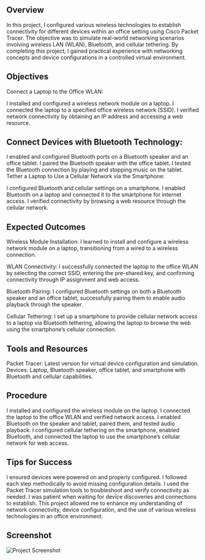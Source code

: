 Overview
-

In this project, I configured various wireless technologies to establish connectivity for different devices within an office setting using Cisco Packet Tracer. The objective was to simulate real-world networking scenarios involving wireless LAN (WLAN), Bluetooth, and cellular tethering. By completing this project, I gained practical experience with networking concepts and device configurations in a controlled virtual environment.

Objectives
-

Connect a Laptop to the Office WLAN:

I installed and configured a wireless network module on a laptop.
I connected the laptop to a specified office wireless network (SSID).
I verified network connectivity by obtaining an IP address and accessing a web resource.

Connect Devices with Bluetooth Technology:
-

I enabled and configured Bluetooth ports on a Bluetooth speaker and an office tablet.
I paired the Bluetooth speaker with the office tablet.
I tested the Bluetooth connection by playing and stopping music on the tablet.
Tether a Laptop to Use a Cellular Network via the Smartphone:

I configured Bluetooth and cellular settings on a smartphone.
I enabled Bluetooth on a laptop and connected it to the smartphone for internet access.
I verified connectivity by browsing a web resource through the cellular network.

Expected Outcomes
-

Wireless Module Installation:
I learned to install and configure a wireless network module on a laptop, transitioning from a wired to a wireless connection.

WLAN Connectivity:
I successfully connected the laptop to the office WLAN by selecting the correct SSID, entering the pre-shared key, and confirming connectivity through IP assignment and web access.

Bluetooth Pairing:
I configured Bluetooth settings on both a Bluetooth speaker and an office tablet, successfully pairing them to enable audio playback through the speaker.

Cellular Tethering:
I set up a smartphone to provide cellular network access to a laptop via Bluetooth tethering, allowing the laptop to browse the web using the smartphone’s cellular connection.

Tools and Resources
-

Packet Tracer: Latest version for virtual device configuration and simulation.
Devices: Laptop, Bluetooth speaker, office tablet, and smartphone with Bluetooth and cellular capabilities.

Procedure
-
I installed and configured the wireless module on the laptop.
I connected the laptop to the office WLAN and verified network access.
I enabled Bluetooth on the speaker and tablet, paired them, and tested audio playback.
I configured cellular tethering on the smartphone, enabled Bluetooth, and connected the laptop to use the smartphone’s cellular network for web access.

Tips for Success
-
I ensured devices were powered on and properly configured.
I followed each step methodically to avoid missing configuration details.
I used the Packet Tracer simulation tools to troubleshoot and verify connectivity as needed.
I was patient when waiting for device discoveries and connections to establish.
This project allowed me to enhance my understanding of network connectivity, device configuration, and the use of various wireless technologies in an office environment.

Screenshot
-

![Project Screenshot](https://github.com/user-attachments/assets/c813e0a0-df88-41f6-9ea7-5653ae84cddc)

